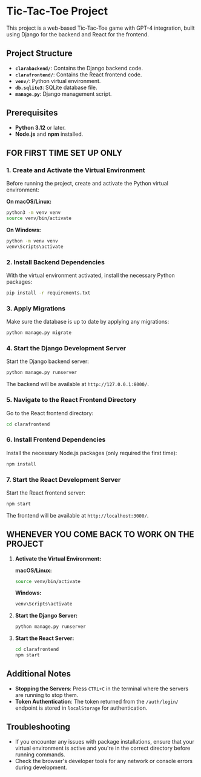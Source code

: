 # Tic-Tac-Toe Project

This project is a web-based Tic-Tac-Toe game with GPT-4 integration, built using Django for the backend and React for the frontend.

## Project Structure

- **`clarabackend/`**: Contains the Django backend code.
- **`clarafrontend/`**: Contains the React frontend code.
- **`venv/`**: Python virtual environment.
- **`db.sqlite3`**: SQLite database file.
- **`manage.py`**: Django management script.

## Prerequisites

- **Python 3.12** or later.
- **Node.js** and **npm** installed.

## FOR FIRST TIME SET UP ONLY

### 1. Create and Activate the Virtual Environment

Before running the project, create and activate the Python virtual environment:

**On macOS/Linux:**

```bash
python3 -m venv venv
source venv/bin/activate
```

**On Windows:**

```bash
python -m venv venv
venv\Scripts\activate
```

### 2. Install Backend Dependencies

With the virtual environment activated, install the necessary Python packages:

```bash
pip install -r requirements.txt
```

### 3. Apply Migrations

Make sure the database is up to date by applying any migrations:

```bash
python manage.py migrate
```

### 4. Start the Django Development Server

Start the Django backend server:

```bash
python manage.py runserver
```

The backend will be available at `http://127.0.0.1:8000/`.

### 5. Navigate to the React Frontend Directory

Go to the React frontend directory:

```bash
cd clarafrontend
```

### 6. Install Frontend Dependencies

Install the necessary Node.js packages (only required the first time):

```bash
npm install
```

### 7. Start the React Development Server

Start the React frontend server:

```bash
npm start
```

The frontend will be available at `http://localhost:3000/`.

## WHENEVER YOU COME BACK TO WORK ON THE PROJECT

1. **Activate the Virtual Environment:**

    **macOS/Linux:**
    ```bash
    source venv/bin/activate
    ```

    **Windows:**
    ```bash
    venv\Scripts\activate
    ```

2. **Start the Django Server:**

    ```bash
    python manage.py runserver
    ```

3. **Start the React Server:**

    ```bash
    cd clarafrontend
    npm start
    ```

## Additional Notes

- **Stopping the Servers**: Press `CTRL+C` in the terminal where the servers are running to stop them.
- **Token Authentication**: The token returned from the `/auth/login/` endpoint is stored in `localStorage` for authentication.

## Troubleshooting

- If you encounter any issues with package installations, ensure that your virtual environment is active and you're in the correct directory before running commands.
- Check the browser's developer tools for any network or console errors during development.